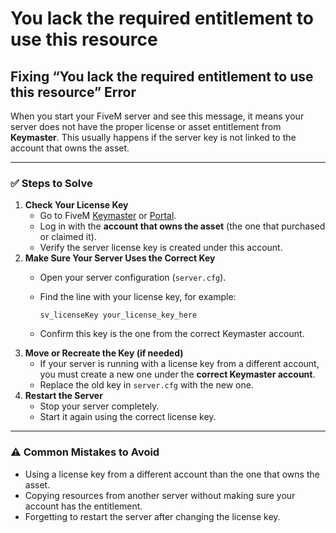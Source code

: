 # You lack the required entitlement to use this resource

## Fixing “You lack the required entitlement to use this resource” Error

When you start your FiveM server and see this message, it means your server does not have the proper license or asset entitlement from **Keymaster**. This usually happens if the server key is not linked to the account that owns the asset.

***

### ✅ Steps to Solve

1. **Check Your License Key**
   * Go to FiveM [Keymaster](https://keymaster.fivem.net/login?return_url=/) or [Portal](https://portal.cfx.re/).
   * Log in with the **account that owns the asset** (the one that purchased or claimed it).
   * Verify the server license key is created under this account.
2. **Make Sure Your Server Uses the Correct Key**
   * Open your server configuration (`server.cfg`).
   *   Find the line with your license key, for example:

       ```
       sv_licenseKey your_license_key_here
       ```
   * Confirm this key is the one from the correct Keymaster account.
3. **Move or Recreate the Key (if needed)**
   * If your server is running with a license key from a different account, you must create a new one under the **correct Keymaster account**.
   * Replace the old key in `server.cfg` with the new one.
4. **Restart the Server**
   * Stop your server completely.
   * Start it again using the correct license key.

***

### ⚠️ Common Mistakes to Avoid

* Using a license key from a different account than the one that owns the asset.
* Copying resources from another server without making sure your account has the entitlement.
* Forgetting to restart the server after changing the license key.
